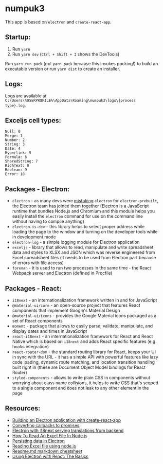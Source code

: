 # numpuk3

This app is based on `electron` and `create-react-app`.

## Startup:

1. Run `yarn`
2. Run `yarn dev` (`Ctrl + Shift + I` shows the DevTools)

Run `yarn run pack` (not `yarn pack` because this invokes packing!) to build an executable version or run `yarn dist` to create an installer.

## Logs:

Logs are available at `C:\Users\%USERPROFILE%\AppData\Roaming\numpuk3\logs\{process type}.log`.

## Exceljs cell types:

    Null: 0
    Merge: 1
    Number: 2
    String: 3
    Date: 4
    Hyperlink: 5
    Formula: 6
    SharedString: 7
    RichText: 8
    Boolean: 9
    Error: 10

## Packages - Electron:

- `electron` - as many devs were [mistaking](https://www.electronjs.org/blog/npm-install-electron "Electron blog") `electron` for `electron-prebuilt`, the Electron team has joined them together (Electron is a JavaScript runtime that bundles Node.js and Chromium and this module helps you easily install the `electron` command for use on the command line without having to compile anything)
- `electron-is-dev` - this library helps to select proper address while loading the page to the window and turning on the developer tools while in development mode
- `electron-log` - a simple logging module for Electron application
- `exceljs` - library that allows to read, manipulate and write spreadsheet data and styles to XLSX and JSON which was reverse engineered from Excel spreadsheet files (it needs to be used from Electron part because of errors with file access)
- `foreman` - it is used to run two processes in the same time - the React Webpack server and Electron (defined in Procfile)

## Packages - React:

- `i18next` - an internationalization framework written in and for JavaScript
- `@material-ui/core` - an open-source project that features React components that implement Google's Material Design
- `@material-ui/icons` - provides the Google Material icons packaged as a set of React components
- `moment` - package that allows to easily parse, validate, manipulate, and display dates and times in JavaScript
- `react-i18next` - an internationalization framework for React and React Native which is based on `i18next` and adds React specific features (e.g. hooks integration)
- `react-router-dom` - the standard routing library for React, keeps your UI in sync with the URL - it has a simple API with powerful features like lazy code loading, dynamic route matching, and location transition handling built right in (these are Document Object Model bindings for React Router)
- `styled-components` - allows to write plain CSS in components without worrying about class name collisions, it helps to write CSS that's scoped to a single component and does not leak to any other element in the page

## Resources:

- [Building an Electron application with create-react-app](https://www.freecodecamp.org/news/building-an-electron-application-with-create-react-app-97945861647c/)
- [Converting callbacks to promises](https://zellwk.com/blog/converting-callbacks-to-promises/)
- [Electron with i18next serving translations from backend](https://github.com/reZach/i18next-electron-fs-backend)
- [How To Read An Excel File In Node.js](https://medium.com/javascript-in-plain-english/how-to-read-an-excel-file-in-node-js-6e669e9a3ce1)
- [Persisting data in Electron](https://www.techiediaries.com/electron-data-persistence/)
- [Reading Excel file using node.js](https://stackoverflow.com/questions/28860728/reading-excel-file-using-node-js "Stack Overflow answer")
- [Readme.md markdown cheatsheet](https://github.com/tchapi/markdown-cheatsheet/blob/master/README.md)
- [Using Electron with React: The Basics](https://medium.com/@brockhoff/using-electron-with-react-the-basics-e93f9761f86f)
